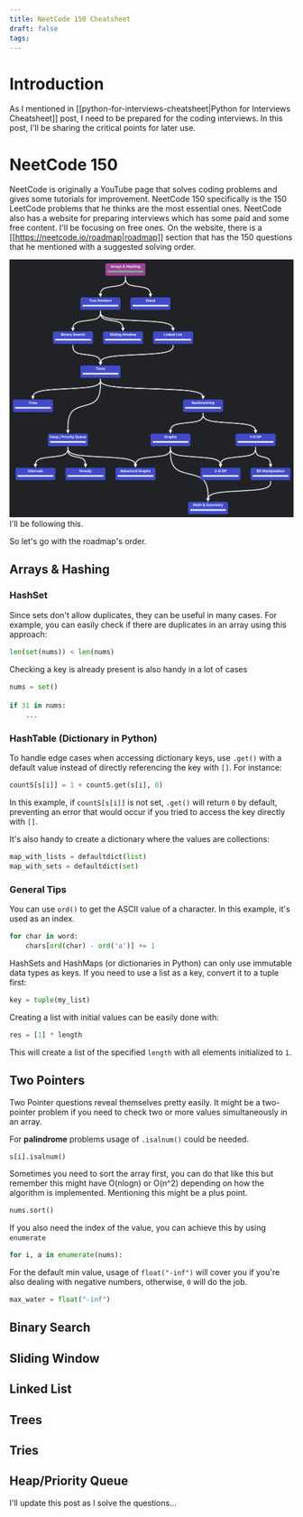 ```yaml
---
title: NeetCode 150 Cheatsheet
draft: false
tags:
---
```

# Introduction

As I mentioned in [[python-for-interviews-cheatsheet|Python for Interviews Cheatsheet]] post, I need to be prepared for the coding interviews. In this post, I'll be sharing the critical points for later use.

# NeetCode 150

NeetCode is originally a YouTube page that solves coding problems and gives some tutorials for improvement. NeetCode 150 specifically is the 150 LeetCode problems that he thinks are the most essential ones. NeetCode also has a website for preparing interviews which has some paid and some free content. I'll be focusing on free ones. On the website, there is a [[https://neetcode.io/roadmap|roadmap]] section that has the 150 questions that he mentioned with a suggested solving order. 

![NeetCode 150 roadmap](../images/neetcode-roadmap.PNG)
I'll be following this. 

So let's go with the roadmap's order.

## Arrays & Hashing

### HashSet

Since sets don't allow duplicates, they can be useful in many cases. For example, you can easily check if there are duplicates in an array using this approach:

```python
len(set(nums)) < len(nums)
```

Checking a key is already present is also handy in a lot of cases

```python
nums = set()

if 31 in nums:
	...
```
### HashTable (Dictionary in Python)

To handle edge cases when accessing dictionary keys, use `.get()` with a default value instead of directly referencing the key with `[]`. For instance:

```python
countS[s[i]] = 1 + countS.get(s[i], 0)
```

In this example, if `countS[s[i]]` is not set, `.get()` will return `0` by default, preventing an error that would occur if you tried to access the key directly with `[]`.

It's also handy to create a dictionary where the values are collections:

```python
map_with_lists = defaultdict(list)
map_with_sets = defaultdict(set)
```

### General Tips

You can use `ord()` to get the ASCII value of a character. In this example, it's used as an index.

```python
for char in word:
	chars[ord(char) - ord('a')] += 1
```

HashSets and HashMaps (or dictionaries in Python) can only use immutable data types as keys. If you need to use a list as a key, convert it to a tuple first:

```python
key = tuple(my_list)
```

Creating a list with initial values can be easily done with:

```python
res = [1] * length
```

This will create a list of the specified `length` with all elements initialized to `1`.

## Two Pointers

Two Pointer questions reveal themselves pretty easily. It might be a two-pointer problem if you need to check two or more values simultaneously in an array.

For **palindrome** problems usage of `.isalnum()` could be needed.

```python
s[i].isalnum()
```

Sometimes you need to sort the array first, you can do that like this but remember this might have O(nlogn) or O(n^2) depending on how the algorithm is implemented. Mentioning this might be a plus point.

```python
nums.sort()
```

If you also need the index of the value, you can achieve this by using `enumerate`

```python
for i, a in enumerate(nums):
```

For the default min value, usage of `float("-inf")` will cover you if you're also dealing with negative numbers, otherwise, `0` will do the job.

```python
max_water = float("-inf")
```

## Binary Search

## Sliding Window

## Linked List

## Trees

## Tries

## Heap/Priority Queue

I'll update this post as I solve the questions...